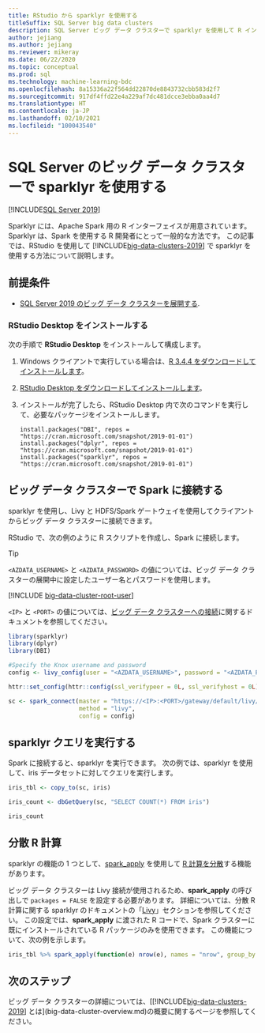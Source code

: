 ```yaml
---
title: RStudio から sparklyr を使用する
titleSuffix: SQL Server big data clusters
description: SQL Server ビッグ データ クラスターで sparklyr を使用して R インターフェイスを介して Spark に接続する方法について説明します。
author: jejiang
ms.author: jejiang
ms.reviewer: mikeray
ms.date: 06/22/2020
ms.topic: conceptual
ms.prod: sql
ms.technology: machine-learning-bdc
ms.openlocfilehash: 8a15336a22f564dd22870de8843732cbb583d2f7
ms.sourcegitcommit: 917df4ffd22e4a229af7dc481dcce3ebba0aa4d7
ms.translationtype: HT
ms.contentlocale: ja-JP
ms.lasthandoff: 02/10/2021
ms.locfileid: "100043540"
---
```

# <a name="use-sparklyr-in-sql-server-big-data-cluster"></a>SQL Server のビッグ データ クラスターで sparklyr を使用する

[!INCLUDE[SQL Server 2019](../includes/applies-to-version/sqlserver2019.md)]

Sparklyr には、Apache Spark 用の R インターフェイスが用意されています。 Sparklyr は、Spark を使用する R 開発者にとって一般的な方法です。 この記事では、RStudio を使用して [!INCLUDE[big-data-clusters-2019](../includes/ssbigdataclusters-ver15.md)] で sparklyr を使用する方法について説明します。

## <a name="prerequisites"></a>前提条件

- [SQL Server 2019 のビッグ データ クラスターを展開する](quickstart-big-data-cluster-deploy.md).

### <a name="install-rstudio-desktop"></a>RStudio Desktop をインストールする

次の手順で **RStudio Desktop** をインストールして構成します。

1. Windows クライアントで実行している場合は、[R 3.4.4 をダウンロードしてインストールします](https://cran.rstudio.com/bin/windows/base/old/3.4.4)。

1. [RStudio Desktop をダウンロードしてインストールします](https://www.rstudio.com/products/rstudio/download/)。

1. インストールが完了したら、RStudio Desktop 内で次のコマンドを実行して、必要なパッケージをインストールします。

   ```RStudioDesktop
   install.packages("DBI", repos = "https://cran.microsoft.com/snapshot/2019-01-01")
   install.packages("dplyr", repos = "https://cran.microsoft.com/snapshot/2019-01-01")
   install.packages("sparklyr", repos = "https://cran.microsoft.com/snapshot/2019-01-01")
   ```

## <a name="connect-to-spark-in-a-big-data-cluster"></a>ビッグ データ クラスターで Spark に接続する

sparklyr を使用し、Livy と HDFS/Spark ゲートウェイを使用してクライアントからビッグ データ クラスターに接続できます。 

RStudio で、次の例のように R スクリプトを作成し、Spark に接続します。

> [!TIP]
> `<AZDATA_USERNAME>` と `<AZDATA_PASSWORD>` の値については、ビッグ データ クラスターの展開中に設定したユーザー名とパスワードを使用します。

[!INCLUDE [big-data-cluster-root-user](../includes/big-data-cluster-root-user.md)]

`<IP>` と `<PORT>` の値については、[ビッグ データ クラスターへの接続](connect-to-big-data-cluster.md)に関するドキュメントを参照してください。

```r
library(sparklyr)
library(dplyr)
library(DBI)

#Specify the Knox username and password
config <- livy_config(user = "<AZDATA_USERNAME>", password = "<AZDATA_PASSWORD>")

httr::set_config(httr::config(ssl_verifypeer = 0L, ssl_verifyhost = 0L))

sc <- spark_connect(master = "https://<IP>:<PORT>/gateway/default/livy/v1",
                    method = "livy",
                    config = config)
```

## <a name="run-sparklyr-queries"></a>sparklyr クエリを実行する

Spark に接続すると、sparklyr を実行できます。 次の例では、sparklyr を使用して、iris データセットに対してクエリを実行します。

```r
iris_tbl <- copy_to(sc, iris)

iris_count <- dbGetQuery(sc, "SELECT COUNT(*) FROM iris")

iris_count
```

## <a name="distributed-r-computations"></a>分散 R 計算

sparklyr の機能の 1 つとして、[spark_apply](https://spark.rstudio.com/guides/distributed-r/#apply-an-r-function-to-a-spark-object) を使用して [R 計算を分散](https://spark.rstudio.com/guides/distributed-r/)する機能があります。

ビッグ データ クラスターは Livy 接続が使用されるため、**spark_apply** の呼び出しで `packages = FALSE` を設定する必要があります。 詳細については、分散 R 計算に関する sparklyr のドキュメントの「[Livy](https://spark.rstudio.com/guides/distributed-r/#livy)」セクションを参照してください。 この設定では、**spark_apply** に渡された R コードで、Spark クラスターに既にインストールされている R パッケージのみを使用できます。 この機能について、次の例を示します。

```r
iris_tbl %>% spark_apply(function(e) nrow(e), names = "nrow", group_by = "Species", packages = FALSE)
```

## <a name="next-steps"></a>次のステップ

ビッグ データ クラスターの詳細については、[[!INCLUDE[big-data-clusters-2019](../includes/ssbigdataclusters-ver15.md)] とは](big-data-cluster-overview.md)の概要に関するページを参照してください。
